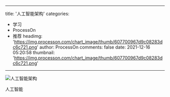 
---
title: '人工智能架构'
categories: 
 - 学习
 - ProcessOn
 - 推荐
headimg: 'https://img.processon.com/chart_image/thumb/607700967d9c08283dc6c721.png'
author: ProcessOn
comments: false
date: 2021-12-16 05:20:58
thumbnail: 'https://img.processon.com/chart_image/thumb/607700967d9c08283dc6c721.png'
---

<div>   
<img class="thumb" alt="人工智能架构" src="https://img.processon.com/chart_image/thumb/607700967d9c08283dc6c721.png" referrerpolicy="no-referrer">
<p>人工智能</p>  
</div>
            